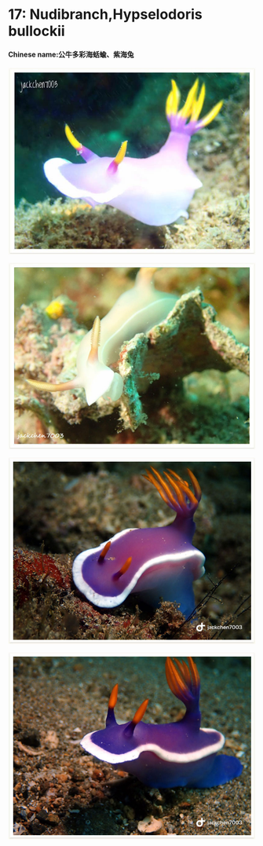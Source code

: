 # 17: Nudibranch,Hypselodoris bullockii

#### Chinese name:公牛多彩海蛞蝓、紫海兔

![](../../.gitbook/assets/bullocks-hypselodoris.jpg)

![](../../.gitbook/assets/bullocks-hypselodoris2.jpg)

![](../../.gitbook/assets/hypselodoris-bullockii.jpg)

![](../../.gitbook/assets/hypselodoris-bullockii2.jpg)

